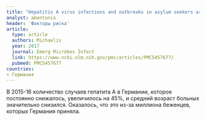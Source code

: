```yaml
---
title: "Hepatitis A virus infections and outbreaks in asylum seekers arriving to Germany, September 2015 to March 2016"
analyst: amantonio
header: 'Факторы риска'
article:
  type: article
  authors: Michaelis
  year: 2017
  journal: Emerg Microbes Infect
  link: https://www.ncbi.nlm.nih.gov/pmc/articles/PMC5457677/
  pubmed: PMC5457677
countries:
- Германия
---
```


В 2015-16 количество случаев гепатита А в Германии, которое постоянно снижалось, увеличилось на 45%, и средний возраст больных значительно снизился. Оказалось, что это из-за миллиона беженцев, которых Германия приняла.
